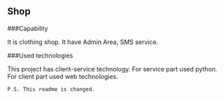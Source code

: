 ## Shop
###Capability

It is clothing shop. It have Admin Area, SMS service.

###Used technologies

This project has client-service technology. For service part used   python. For client part used web technologies.

```P.S. This readme is changed.```

